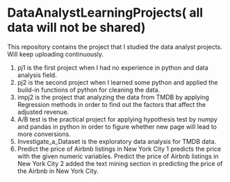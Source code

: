 # DataAnalystLearningProjects( all data will not be shared)
This repository contains the project that I studied the data analyst projects. Will keep uploading continuously.
1. pj1 is the first project when I had no experience in python and data analysis field.
2. pj2 is the second project when I learned some python and applied the build-in functions of python for cleaning the data. 
3. impj2 is the project that analyzing the data from TMDB by applying Regression methods in order to find out the factors that affect the adjusted revenue.
4. A/B test is the practical project for applying hypothesis test by numpy and pandas in python in order to figure whether new page will lead to more conversions.
5. Investigate_a_Dataset is the exploratory data analysis for TMDB data.
6. Predict the price of Airbnb listings in New York City 1 predicts the price with the given numeric variables. Predict the price of Airbnb listings in New York City 2 added the text mining section in predicting the price of the Airbnb in New York City.
